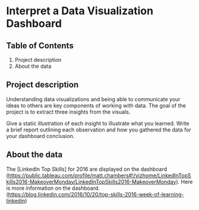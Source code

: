 # Interpret a Data Visualization Dashboard

## Table of Contents
1. Project description
2. About the data
	
<a name="Project description"></a>
## Project description

Understanding data visualizations and being able to communicate your ideas to others are key components of working with data. 
The goal of the project is to extract three insights from the visuals.

Give a static illustration of each insight to illustrate what you learned. Write a brief report outlining each observation and how you gathered the data for your dashboard conclusion. 

<a name="About the data"></a>
## About the data
The [LinkedIn Top Skills] for 2016 are displayed on the dashboard (https://public.tableau.com/profile/matt.chambers#!/vizhome/LinkedInTopSkills2016-MakeoverMonday/LinkedInTopSkills2016-MakeoverMonday).
Here is more information on the dashboard.(https://blog.linkedin.com/2016/10/20/top-skills-2016-week-of-learning-linkedin)

